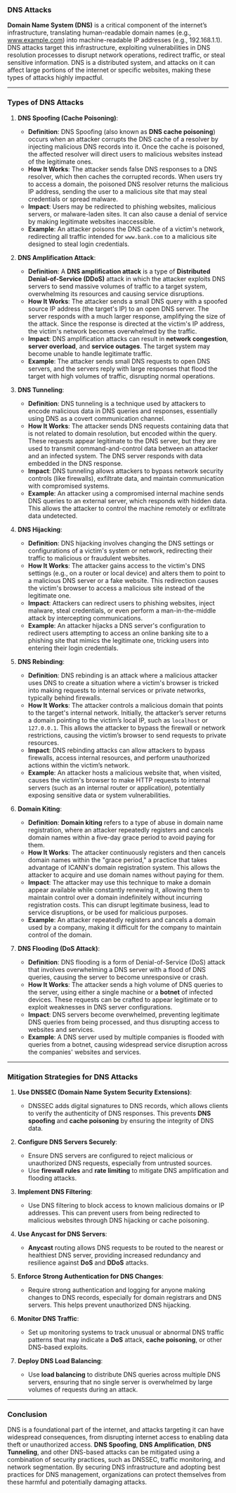 ### **DNS Attacks**

**Domain Name System (DNS)** is a critical component of the internet’s infrastructure, translating human-readable domain names (e.g., www.example.com) into machine-readable IP addresses (e.g., 192.168.1.1). DNS attacks target this infrastructure, exploiting vulnerabilities in DNS resolution processes to disrupt network operations, redirect traffic, or steal sensitive information. DNS is a distributed system, and attacks on it can affect large portions of the internet or specific websites, making these types of attacks highly impactful.

---

### **Types of DNS Attacks**

1. **DNS Spoofing (Cache Poisoning)**:
   - **Definition**: DNS Spoofing (also known as **DNS cache poisoning**) occurs when an attacker corrupts the DNS cache of a resolver by injecting malicious DNS records into it. Once the cache is poisoned, the affected resolver will direct users to malicious websites instead of the legitimate ones.
   - **How It Works**: The attacker sends false DNS responses to a DNS resolver, which then caches the corrupted records. When users try to access a domain, the poisoned DNS resolver returns the malicious IP address, sending the user to a malicious site that may steal credentials or spread malware.
   - **Impact**: Users may be redirected to phishing websites, malicious servers, or malware-laden sites. It can also cause a denial of service by making legitimate websites inaccessible.
   - **Example**: An attacker poisons the DNS cache of a victim's network, redirecting all traffic intended for `www.bank.com` to a malicious site designed to steal login credentials.

2. **DNS Amplification Attack**:
   - **Definition**: A **DNS amplification attack** is a type of **Distributed Denial-of-Service (DDoS)** attack in which the attacker exploits DNS servers to send massive volumes of traffic to a target system, overwhelming its resources and causing service disruptions.
   - **How It Works**: The attacker sends a small DNS query with a spoofed source IP address (the target's IP) to an open DNS server. The server responds with a much larger response, amplifying the size of the attack. Since the response is directed at the victim's IP address, the victim's network becomes overwhelmed by the traffic.
   - **Impact**: DNS amplification attacks can result in **network congestion**, **server overload**, and **service outages**. The target system may become unable to handle legitimate traffic.
   - **Example**: The attacker sends small DNS requests to open DNS servers, and the servers reply with large responses that flood the target with high volumes of traffic, disrupting normal operations.

3. **DNS Tunneling**:
   - **Definition**: DNS tunneling is a technique used by attackers to encode malicious data in DNS queries and responses, essentially using DNS as a covert communication channel.
   - **How It Works**: The attacker sends DNS requests containing data that is not related to domain resolution, but encoded within the query. These requests appear legitimate to the DNS server, but they are used to transmit command-and-control data between an attacker and an infected system. The DNS server responds with data embedded in the DNS response.
   - **Impact**: DNS tunneling allows attackers to bypass network security controls (like firewalls), exfiltrate data, and maintain communication with compromised systems.
   - **Example**: An attacker using a compromised internal machine sends DNS queries to an external server, which responds with hidden data. This allows the attacker to control the machine remotely or exfiltrate data undetected.

4. **DNS Hijacking**:
   - **Definition**: DNS hijacking involves changing the DNS settings or configurations of a victim's system or network, redirecting their traffic to malicious or fraudulent websites.
   - **How It Works**: The attacker gains access to the victim's DNS settings (e.g., on a router or local device) and alters them to point to a malicious DNS server or a fake website. This redirection causes the victim's browser to access a malicious site instead of the legitimate one.
   - **Impact**: Attackers can redirect users to phishing websites, inject malware, steal credentials, or even perform a man-in-the-middle attack by intercepting communications.
   - **Example**: An attacker hijacks a DNS server's configuration to redirect users attempting to access an online banking site to a phishing site that mimics the legitimate one, tricking users into entering their login credentials.

5. **DNS Rebinding**:
   - **Definition**: DNS rebinding is an attack where a malicious attacker uses DNS to create a situation where a victim's browser is tricked into making requests to internal services or private networks, typically behind firewalls.
   - **How It Works**: The attacker controls a malicious domain that points to the target's internal network. Initially, the attacker’s server returns a domain pointing to the victim’s local IP, such as `localhost` or `127.0.0.1`. This allows the attacker to bypass the firewall or network restrictions, causing the victim’s browser to send requests to private resources.
   - **Impact**: DNS rebinding attacks can allow attackers to bypass firewalls, access internal resources, and perform unauthorized actions within the victim’s network.
   - **Example**: An attacker hosts a malicious website that, when visited, causes the victim's browser to make HTTP requests to internal servers (such as an internal router or application), potentially exposing sensitive data or system vulnerabilities.

6. **Domain Kiting**:
   - **Definition**: **Domain kiting** refers to a type of abuse in domain name registration, where an attacker repeatedly registers and cancels domain names within a five-day grace period to avoid paying for them.
   - **How It Works**: The attacker continuously registers and then cancels domain names within the "grace period," a practice that takes advantage of ICANN's domain registration system. This allows the attacker to acquire and use domain names without paying for them.
   - **Impact**: The attacker may use this technique to make a domain appear available while constantly renewing it, allowing them to maintain control over a domain indefinitely without incurring registration costs. This can disrupt legitimate business, lead to service disruptions, or be used for malicious purposes.
   - **Example**: An attacker repeatedly registers and cancels a domain used by a company, making it difficult for the company to maintain control of the domain.

7. **DNS Flooding (DoS Attack)**:
   - **Definition**: DNS flooding is a form of Denial-of-Service (DoS) attack that involves overwhelming a DNS server with a flood of DNS queries, causing the server to become unresponsive or crash.
   - **How It Works**: The attacker sends a high volume of DNS queries to the server, using either a single machine or a **botnet** of infected devices. These requests can be crafted to appear legitimate or to exploit weaknesses in DNS server configurations.
   - **Impact**: DNS servers become overwhelmed, preventing legitimate DNS queries from being processed, and thus disrupting access to websites and services.
   - **Example**: A DNS server used by multiple companies is flooded with queries from a botnet, causing widespread service disruption across the companies' websites and services.

---

### **Mitigation Strategies for DNS Attacks**

1. **Use DNSSEC (Domain Name System Security Extensions)**:
   - DNSSEC adds digital signatures to DNS records, which allows clients to verify the authenticity of DNS responses. This prevents **DNS spoofing** and **cache poisoning** by ensuring the integrity of DNS data.

2. **Configure DNS Servers Securely**:
   - Ensure DNS servers are configured to reject malicious or unauthorized DNS requests, especially from untrusted sources.
   - Use **firewall rules** and **rate limiting** to mitigate DNS amplification and flooding attacks.

3. **Implement DNS Filtering**:
   - Use DNS filtering to block access to known malicious domains or IP addresses. This can prevent users from being redirected to malicious websites through DNS hijacking or cache poisoning.

4. **Use Anycast for DNS Servers**:
   - **Anycast** routing allows DNS requests to be routed to the nearest or healthiest DNS server, providing increased redundancy and resilience against **DoS** and **DDoS** attacks.

5. **Enforce Strong Authentication for DNS Changes**:
   - Require strong authentication and logging for anyone making changes to DNS records, especially for domain registrars and DNS servers. This helps prevent unauthorized DNS hijacking.

6. **Monitor DNS Traffic**:
   - Set up monitoring systems to track unusual or abnormal DNS traffic patterns that may indicate a **DoS** attack, **cache poisoning**, or other DNS-based exploits.

7. **Deploy DNS Load Balancing**:
   - Use **load balancing** to distribute DNS queries across multiple DNS servers, ensuring that no single server is overwhelmed by large volumes of requests during an attack.

---

### **Conclusion**

DNS is a foundational part of the internet, and attacks targeting it can have widespread consequences, from disrupting internet access to enabling data theft or unauthorized access. **DNS Spoofing**, **DNS Amplification**, **DNS Tunneling**, and other DNS-based attacks can be mitigated using a combination of security practices, such as DNSSEC, traffic monitoring, and network segmentation. By securing DNS infrastructure and adopting best practices for DNS management, organizations can protect themselves from these harmful and potentially damaging attacks.
